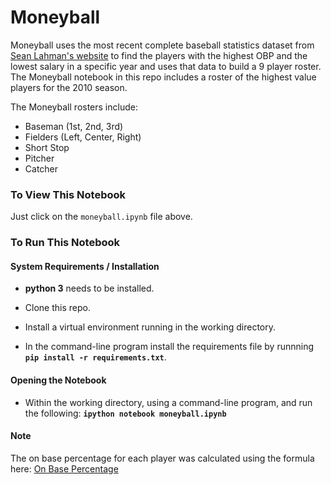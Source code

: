 # Moneyball

Moneyball uses the most recent complete baseball statistics dataset from [Sean Lahman's website](http://www.seanlahman.com/baseball-archive/statistics/) to find the players with the highest OBP and the lowest salary in a specific year and uses that data to build a 9 player roster. The Moneyball notebook in this repo includes a roster of the highest value players for the 2010 season.

The Moneyball rosters include:
* Baseman (1st, 2nd, 3rd)
* Fielders (Left, Center, Right)
* Short Stop
* Pitcher
* Catcher


### To View This Notebook
Just click on the `moneyball.ipynb` file above.

### To Run This Notebook
#### System Requirements / Installation

* **python&nbsp;3** needs to be installed.

* Clone this repo.

* Install a virtual environment running in
the working directory.

* In the command-line program install the requirements file by runnning **`pip install -r requirements.txt`**.

#### Opening the Notebook
* Within the working directory, using a command-line program, and run the following: **`ipython notebook moneyball.ipynb`**

#### Note

The on base percentage for each player was calculated using the formula here: [On Base Percentage](https://en.wikipedia.org/wiki/On-base_percentage)
